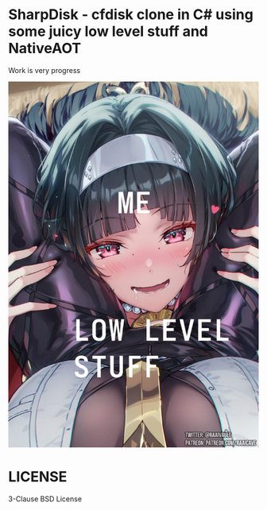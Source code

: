 # SharpDisk - cfdisk clone in C# using some juicy low level stuff and NativeAOT

Work is very progress

![Me being thirsty for tasty low level stuff](assets/YUMM.png)


# LICENSE
3-Clause BSD License